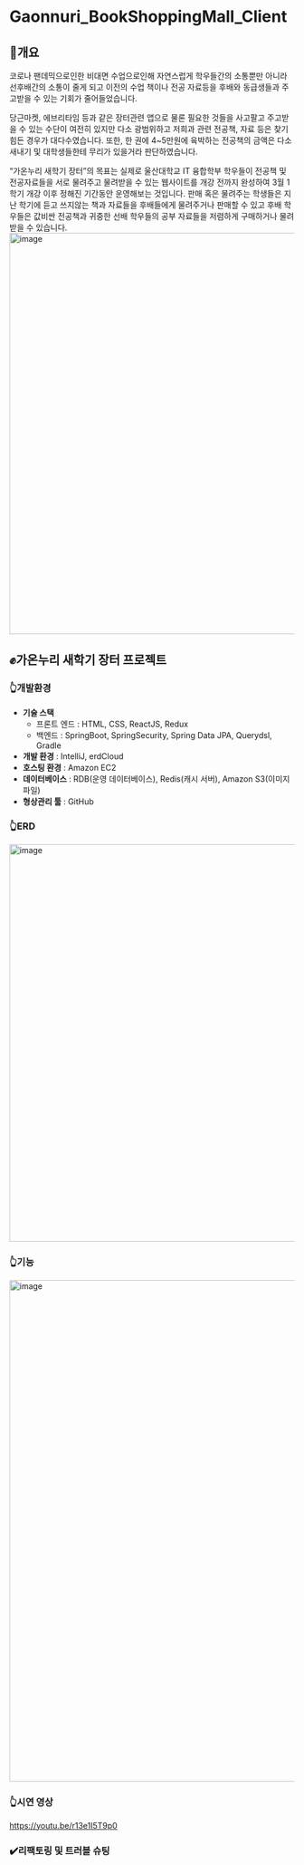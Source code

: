 # Gaonnuri_BookShoppingMall_Client
## :information_desk_person:개요
코로나 팬데믹으로인한 비대면 수업으로인해 자연스럽게 학우들간의 소통뿐만 아니라 선후배간의 소통이 줄게 되고 이전의 수업 책이나 전공 자료등을 후배와 동급생들과 주고받을 수 있는 기회가 줄어들었습니다.

당근마켓, 에브리타임 등과 같은 장터관련 앱으로 물론 필요한 것들을 사고팔고 주고받을 수 있는 수단이 여전히 있지만 다소 광범위하고  저희과 관련 전공책, 자료 등은 찾기 힘든 경우가 대다수였습니다. 또한, 한 권에 4~5만원에 육박하는 전공책의 금액은 다소 새내기 및 대학생들한테 무리가 있을거라 판단하였습니다.

“가온누리 새학기 장터”의 목표는 실제로 울산대학교 IT 융합학부 학우들이 전공책 및 전공자료들을 서로 물려주고 물려받을 수 있는 웹사이트를 개강 전까지 완성하여 3월 1학기 개강 이후 정해진 기간동안 운영해보는 것입니다. 판매 혹은 물려주는 학생들은 지난 학기에 듣고 쓰지않는 책과 자료들을 후배들에게 물려주거나 판매할 수 있고 후배 학우들은 값비싼 전공책과 귀중한 선배 학우들의 공부 자료들을 저렴하게 구매하거나 물려받을 수 있습니다.
<img width="709" alt="image" src="https://user-images.githubusercontent.com/102129660/224462725-fd11780e-9968-47bc-94b8-8799336c21a1.png">
## :fist:가온누리 새학기 장터 프로젝트
### :point_up_2:개발환경
- **기술 스택**
    - 프론트 엔드 : HTML, CSS, ReactJS, Redux
    - 백엔드 : SpringBoot, SpringSecurity, Spring Data JPA, Querydsl, Gradle
- **개발 환경** : IntelliJ, erdCloud
- **호스팅 환경** : Amazon EC2
- **데이터베이스** : RDB(운영 데이터베이스), Redis(캐시 서버), Amazon S3(이미지 파일)
- **형상관리 툴** : GitHub

### :point_up_2:ERD
<img width="702" alt="image" src="https://user-images.githubusercontent.com/102129660/224462839-01745948-72cb-41c6-a851-c6a17cab1751.png">

### :point_up_2:기능
<img width="886" alt="image" src="https://user-images.githubusercontent.com/102129660/224462863-d392bb36-9265-433e-a936-dceef349b20d.png">

### :point_up_2:시연 영상
https://youtu.be/r13e1I5T9p0


### :heavy_check_mark:리팩토링 및 트러블 슈팅
